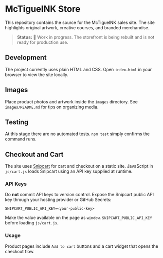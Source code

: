 # McTigueINK Store

This repository contains the source for the McTigueINK sales site. The site highlights original artwork, creative courses, and branded merchandise.

> **Status:** 🚧 Work in progress. The storefront is being rebuilt and is not ready for production use.

## Development

The project currently uses plain HTML and CSS. Open `index.html` in your browser to view the site locally.

## Images

Place product photos and artwork inside the `images` directory. See `images/README.md` for tips on organizing media.

## Testing

At this stage there are no automated tests. `npm test` simply confirms the command runs.

## Checkout and Cart

The site uses [Snipcart](https://snipcart.com) for cart and checkout on a static site. JavaScript in `js/cart.js` loads Snipcart using an API key supplied at runtime.

### API Keys

Do **not** commit API keys to version control. Expose the Snipcart public API key through your hosting provider or GitHub Secrets:

```
SNIPCART_PUBLIC_API_KEY=<your-public-key>
```

Make the value available on the page as `window.SNIPCART_PUBLIC_API_KEY` before loading `js/cart.js`.

### Usage

Product pages include `Add to cart` buttons and a cart widget that opens the checkout flow.
